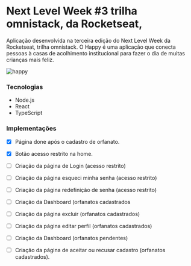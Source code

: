 # Next Level Week #3 trilha omnistack, da Rocketseat,
Aplicação desenvolvida na terceira edição do Next Level Week da Rocketseat, trilha omnistack.
O Happy é uma aplicação que conecta pessoas à casas de acolhimento institucional para fazer o dia de muitas crianças mais feliz.

![happy](https://user-images.githubusercontent.com/71479500/96312662-72eb9780-0fe2-11eb-834a-7546f03ac2ee.png)

### Tecnologias
- Node.js
- React
- TypeScript

### Implementações
- [x] Página done após o cadastro de orfanato.
- [x] Botão acesso restrito na home.
- [ ] Criação da página de Login (acesso restrito)
- [ ] Criação da página esqueci minha senha (acesso restrito)
- [ ] Criação da página redefinição de senha (acesso restrito)
- [ ] Criação da Dashboard (orfanatos cadastrados
- [ ] Criação da página excluir (orfanatos cadastrados) 
- [ ] Criação da página editar perfil (orfanatos cadastrados) 
- [ ] Criação da Dashboard (orfanatos pendentes)
- [ ] Criação da página de aceitar ou recusar cadastro (orfanatos cadastrados).


